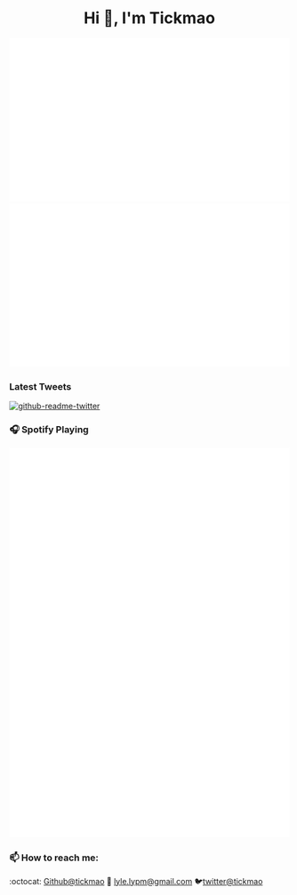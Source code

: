 <!-- <p align="center">
  Visitor count<br>
  <img src="https://profile-counter.glitch.me/tickmao/count.svg" />
</p> -->
<h1 align="center">Hi 👋, I'm Tickmao</h1>

![](https://raw.githubusercontent.com/tickmao/github-stats-transparent/output/generated/overview.svg)
![](https://raw.githubusercontent.com/tickmao/github-stats-transparent/output/generated/languages.svg)

### Latest Tweets

<p><a href="https://www.twitter.com/tickmao"><img src="https://github-readme-twitter-gazf.vercel.app/api?id=tickmao&amp;layout=wide" alt="github-readme-twitter"></a></p>

### 🎧 Spotify Playing

![spotify-github-profile](/img/default.svg)
<!-- [![spotify-github-profile](https://spotify-github-profile.vercel.app/api/view?uid=g9mmploi6sdrg6sk0xosqex2u&cover_image=true&theme=default)](https://github.com/kittinan/spotify-github-profile) -->

### 📫 How to reach me:
:octocat: [Github@tickmao](https://github.com/tickmao)
:email: [lyle.lypm@gmail.com](mailto:lyle.lypm@gmail.com)
:bird:[twitter@tickmao](https://twitter.com/tickmao/)